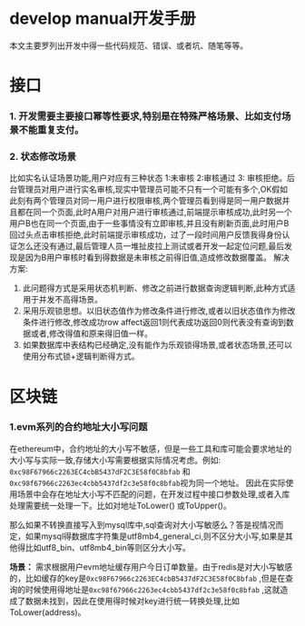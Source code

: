 # develop manual开发手册

本文主要罗列出开发中得一些代码规范、错误、或者坑、随笔等等。

# 接口

### 1. 开发需要主要接口幂等性要求,特别是在特殊严格场景、比如支付场景不能重复支付。

### 2. 状态修改场景

比如实名认证场景功能,用户对应有三种状态 1:未审核 2:审核通过 3:
审核拒绝。后台管理员对用户进行实名审核,现实中管理员可能不只有一个可能有多个,OK假如此刻有两个管理员对同一用户进行权限审核,两个管理员看到得是同一用户数据并且都在同一个页面,此时A用户对用户进行审核通过,前端提示审核成功,此时另一个用户B也在同一个页面,由于一些事情没有立即审核,并且没有刷新页面,此时用户B回过头点击审核拒绝,此时前端提示审核成功，过了一段时间用户反馈我得身份认证怎么还没有通过,最后管理人员一堆扯皮拉上测试或者开发一起定位问题,最后发现是因为B用户审核时看到得数据是未审核之前得旧值,造成修改数据覆盖。
解决方案:

1. 此问题得方式是采用状态机判断、修改之前进行数据查询逻辑判断,此种方式适用于并发不高得场景。
2. 采用乐观锁思想。以旧状态值作为修改条件进行修改,或者以旧状态值作为修改条件进行修改,修改成功row
   affect返回1则代表成功返回0则代表没有查询到数据或者,修改得值和原来得旧值一样。
3. 如果数据库中表结构已经确定,没有能作为乐观锁得场景,或者状态场景,还可以使用分布式锁+逻辑判断得方式。

# 区块链

### 1.evm系列的合约地址大小写问题

在ethereum中，合约地址的大小写不敏感，但是一些工具和库可能会要求地址的大小写与实际一致,存储大小写需要根据实际情况考虑。例如:
`0xc98F67966c2263EC4cbB5437dF2C3E58f0C8bfab`
和 `0xc98f67966c2263ec4cbb5437df2c3e58f0c8bfab`视为同一个地址。
因此在实际使用场景中会存在地址大小写不匹配的问题，在开发过程中接口参数处理,或者入库处理需要统一处理一下。比如对地址ToLower()
或ToUpper()。

那么如果不转换直接写入到mysql库中,sql查询对大小写敏感么？答是视情况而定，如果mysql得数据库字符集是utf8mb4_general_ci,则不区分大小写,如果是其他得比如utf8_bin、utf8mb4_bin等则区分大小写。

**场景：**
需求根据用户evm地址缓存用户今日订单数量。由于redis是对大小写敏感的，比如缓存的key是`0xc98F67966c2263EC4cbB5437dF2C3E58f0C8bfab`
,但是在查询的时候使用得地址是`0xc98f67966c2263ec4cbb5437df2c3e58f0c8bfab`
,这就造成了数据未找到，因此在使用得时候对key进行统一转换处理,比如ToLower(address)。
